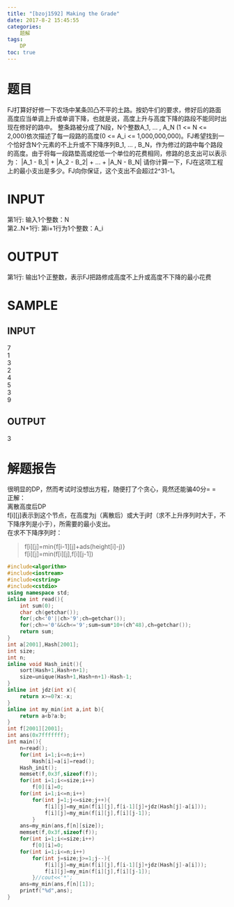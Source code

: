 ```yaml
---
title: "[bzoj1592] Making the Grade"
date: 2017-8-2 15:45:55
categories: 
	题解
tags:
	DP
toc: true
---
```

# 题目
  FJ打算好好修一下农场中某条凹凸不平的土路。按奶牛们的要求，修好后的路面高度应当单调上升或单调下降，也就是说，高度上升与高度下降的路段不能同时出现在修好的路中。 整条路被分成了N段，N个整数A_1, ... , A_N (1 <= N <= 2,000)依次描述了每一段路的高度(0 <= A_i <= 1,000,000,000)。FJ希望找到一个恰好含N个元素的不上升或不下降序列B_1, ... , B_N，作为修过的路中每个路段的高度。由于将每一段路垫高或挖低一个单位的花费相同，修路的总支出可以表示为： |A_1 - B_1| + |A_2 - B_2| + ... + |A_N - B_N| 请你计算一下，FJ在这项工程上的最小支出是多少。FJ向你保证，这个支出不会超过2^31-1。  
  <!--more-->
# INPUT
第1行: 输入1个整数：N  
第2..N+1行: 第i+1行为1个整数：A_i
# OUTPUT
第1行: 输出1个正整数，表示FJ把路修成高度不上升或高度不下降的最小花费
# SAMPLE
## INPUT
7  
1  
3  
2  
4  
5  
3  
9  
## OUTPUT
3
# 解题报告
很明显的DP，然而考试时没想出方程，随便打了个贪心，竟然还能骗40分= =  
正解：  
离散高度后DP  
f[i][j]表示到这个节点，在高度为j（离散后）或大于j时（求不上升序列时大于，不下降序列是小于），所需要的最小支出。  
在求不下降序列时：
>f[i][j]=min{f[i-1][j]+ads(height[i]-j)}  
>f[i][j]=min(f[i][j],f[i][j-1])

```c++
#include<algorithm>
#include<iostream>
#include<cstring>
#include<cstdio>
using namespace std;
inline int read(){
    int sum(0);
    char ch(getchar());
    for(;ch<'0'||ch>'9';ch=getchar());
    for(;ch>='0'&&ch<='9';sum=sum*10+(ch^48),ch=getchar());
    return sum;
}
int a[2001],Hash[2001];
int size;
int n;
inline void Hash_init(){
    sort(Hash+1,Hash+n+1);
    size=unique(Hash+1,Hash+n+1)-Hash-1;
}
inline int jdz(int x){
    return x>=0?x:-x;
}
inline int my_min(int a,int b){
    return a<b?a:b;
}
int f[2001][2001];
int ans(0x7fffffff);
int main(){
    n=read();
    for(int i=1;i<=n;i++)
        Hash[i]=a[i]=read();
    Hash_init();
    memset(f,0x3f,sizeof(f));
    for(int i=1;i<=size;i++)
        f[0][i]=0;
    for(int i=1;i<=n;i++)
        for(int j=1;j<=size;j++){
            f[i][j]=my_min(f[i][j],f[i-1][j]+jdz(Hash[j]-a[i]));
            f[i][j]=my_min(f[i][j],f[i][j-1]);
        }
    ans=my_min(ans,f[n][size]);
    memset(f,0x3f,sizeof(f));
    for(int i=1;i<=size;i++)
        f[0][i]=0;
    for(int i=1;i<=n;i++)
        for(int j=size;j>=1;j--){
            f[i][j]=my_min(f[i][j],f[i-1][j]+jdz(Hash[j]-a[i]));
            f[i][j]=my_min(f[i][j],f[i][j-1]);
        }//cout<<'*';
    ans=my_min(ans,f[n][1]);
    printf("%d",ans);
}
```